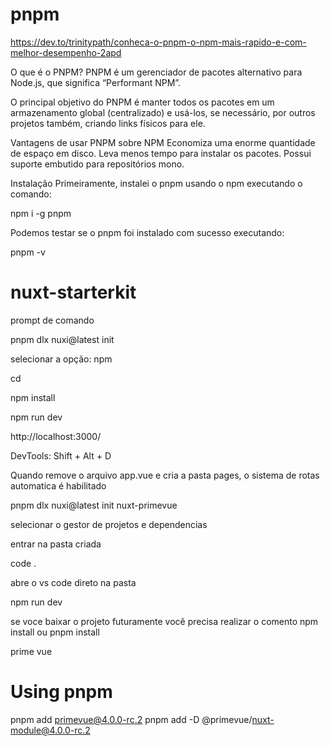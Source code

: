 # pnpm

https://dev.to/trinitypath/conheca-o-pnpm-o-npm-mais-rapido-e-com-melhor-desempenho-2apd

O que é o PNPM?
PNPM é um gerenciador de pacotes alternativo para Node.js, que significa “Performant NPM”.

O principal objetivo do PNPM é manter todos os pacotes em um armazenamento global (centralizado) e usá-los, se necessário, por outros projetos também, criando links físicos para ele.

Vantagens de usar PNPM sobre NPM
Economiza uma enorme quantidade de espaço em disco.
Leva menos tempo para instalar os pacotes.
Possui suporte embutido para repositórios mono.

Instalação
Primeiramente, instalei o pnpm usando o npm executando o comando:

npm i -g pnpm

Podemos testar se o pnpm foi instalado com sucesso executando:

pnpm -v

# nuxt-starterkit

prompt de comando

pnpm dlx nuxi@latest init <project-name>


selecionar a opção: npm

cd <project-name-folder>

npm install

npm run dev

http://localhost:3000/

DevTools: Shift + Alt + D

Quando remove o arquivo app.vue e cria a pasta pages, o sistema de rotas automatica é habilitado


pnpm dlx nuxi@latest init nuxt-primevue

selecionar o gestor de projetos e dependencias

entrar na pasta criada

code .

abre o vs code direto na pasta

npm run dev

se voce baixar o projeto futuramente você precisa realizar o comento npm install ou pnpm install

prime vue
# Using pnpm
pnpm add primevue@4.0.0-rc.2
pnpm add -D @primevue/nuxt-module@4.0.0-rc.2